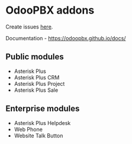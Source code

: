 # OdooPBX addons
Create issues [here](https://github.com/odoopbx/addons/issues).

Documentation - https://odoopbx.github.io/docs/

## Public modules
* Asterisk Plus
* Asterisk Plus CRM
* Asterisk Plus Project
* Asterisk Plus Sale

## Enterprise modules
* Asterisk Plus Helpdesk
* Web Phone
* Website Talk Button
